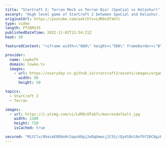 ```yaml
---
title: "StarCraft 2: Terran Mech vs Terran Bio! (SpeCial vs Kelazhur)"
excerpt: "High level game of StarCraft 2 between SpeCial and Kelazhur. This is a match of Terran versus Terran played during the Dreamhack Atlanta Regionals. In this pro game Kelazhur decides to play Terran bio, where as SpeCial plays Terran mech.  Support my work on Patreon: https://www.patreon.com/lowkotv Become"
originalUrl: https://youtube.com/watch?v=LdROcUTab7c
type: video
length: PT38M13S
publishedDateTime: 2022-11-02T12:54:21Z
heat: 50

featuredContent: "<iframe width=\"800\" height=\"500\" frameborder=\"0\" src=\"https://www.youtube.com/embed/LdROcUTab7c\" allow=\"accelerometer; autoplay; encrypted-media; gyroscope; picture-in-picture\" allowfullscreen></iframe>"

provider:
  name: LowkoTV
  domain: lowko.tv
  images:
    - url: https://everyday-cc.github.io/starcraft2/assets/images/organizations/lowko.tv-50x50.jpg
      width: 50
      height: 50

topics:
  - StarCraft 2
  - Terran

images:
  - url: https://i.ytimg.com/vi/LdROcUTab7c/maxresdefault.jpg
    width: 1280
    height: 720
    isCached: true

secured: "MitClv/8haimE8EHxHc5apvbDpj2eDqUmwsj2CS5//Qy4S8n10ofhfZ0C8gzBwa37brNVh62k8iurUr/4g7OfppUs7e/duSrYruJHLTjTKUGVk/288htM/ez1TPBFnBIPe/WfmvTL+PFAbA5UbrPskuIH4LJMQ6Yn9c2VGR0rvcQB91DhN8ArNTNufxkRhV9b6bcd8SfGuBUm4LFix47HkcW5YXDjdVELYogOAmRTUqHh9gLLAE9AoOpkNqxd4dzoo6BBqivWcNdp1WoA/o4w00ncrpTTLSg3qlU173RBOyvZ8RpPRMhyXZiAI67ZrSlJZcsRvEYR/LABQFJq7W2dq1FMqkcK1ECcgOLe8PXJfPAiaVMTxTH8vZYbADm5TQKIGoUP7AYnR93M3Zoy6VZKBlq4onuu90XAvg2tr9zD1w=;Nj1ktD6c3aTX+SSMKN0P0Q=="
---
```


